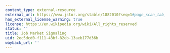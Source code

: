 ```yaml
---
content_type: external-resource
external_url: https://www.jstor.org/stable/1882010?seq=1#page_scan_tab_contents
has_external_license_warning: true
license: https://en.wikipedia.org/wiki/All_rights_reserved
status: ''
title: Job Market Signaling
uid: 2ec5dcd0-f111-43bf-82eb-13aeb177d36b
wayback_url: ''
---
```

